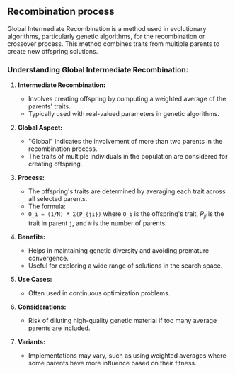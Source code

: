 
## Recombination process

Global Intermediate Recombination is a method used in evolutionary algorithms, particularly genetic algorithms, for the recombination or crossover process. This method combines traits from multiple parents to create new offspring solutions.

### Understanding Global Intermediate Recombination:

1. **Intermediate Recombination:** 
   - Involves creating offspring by computing a weighted average of the parents' traits. 
   - Typically used with real-valued parameters in genetic algorithms.

2. **Global Aspect:** 
   - "Global" indicates the involvement of more than two parents in the recombination process.
   - The traits of multiple individuals in the population are considered for creating offspring.

3. **Process:** 
   - The offspring's traits are determined by averaging each trait across all selected parents.
   - The formula: 
   - `O_i = (1/N) * Σ(P_{ji})` where `O_i` is the offspring's trait, $P_{ji}$ is the trait in parent `j`, and `N` is the number of parents.

4. **Benefits:** 
   - Helps in maintaining genetic diversity and avoiding premature convergence.
   - Useful for exploring a wide range of solutions in the search space.

5. **Use Cases:** 
   - Often used in continuous optimization problems.

6. **Considerations:** 
   - Risk of diluting high-quality genetic material if too many average parents are included.

7. **Variants:** 
   - Implementations may vary, such as using weighted averages where some parents have more influence based on their fitness.
